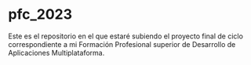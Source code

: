 # pfc_2023
Este es el repositorio en el que estaré subiendo el proyecto final de ciclo correspondiente a mi Formación Profesional superior de Desarrollo de Aplicaciones Multiplataforma.
